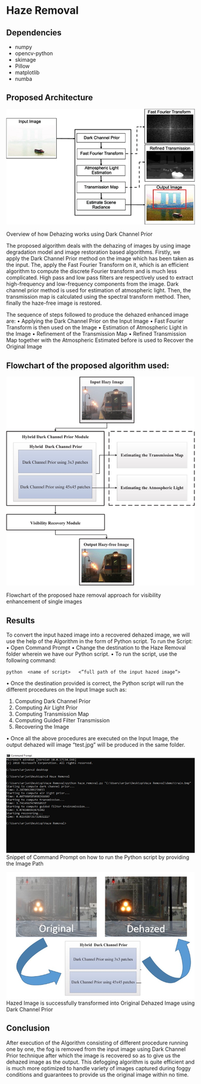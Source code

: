 # Haze Removal

## Dependencies

- numpy
- opencv-python
- skimage
- Pillow
- matplotlib
- numba


## Proposed Architecture 

![](images/2.jpg)

Overview of how Dehazing works using Dark Channel Prior 
 
The proposed algorithm deals with the dehazing of images by using image degradation model and image restoration based algorithms. Firstly, we apply the Dark Channel Prior method on the image which has been taken as the input. The, apply the Fast Fourier Transform on it, which is an efficient algorithm to compute the discrete Fourier transform and is much less complicated. High pass and low pass filters are respectively used to extract high-frequency and low-frequency components from the image. Dark channel prior method is used for estimation of atmospheric light. Then, the transmission map is calculated using the spectral transform method. Then, finally the haze-free image is restored. 
 
The sequence of steps followed to produce the dehazed enhanced image are: 
•	Applying the Dark Channel Prior on the Input Image 
•	Fast Fourier Transform is then used on the Image 
•	Estimation of Atmospheric Light in the Image 
•	Refinement of the Transmission Map 
•	Refined Transmission Map together with the Atmospheric Estimated before is used to Recover the Original Image 
 

## Flowchart of the proposed algorithm used: 
 
 ![](images/1.jpg)
 
Flowchart of the proposed haze removal approach for visibility enhancement of single images 

## Results
To convert the input hazed image into a recovered dehazed image, we will use the help of the Algorithm in the form of Python script.
To run the Script:
•	Open Command Prompt
•	Change the destination to the Haze Removal folder wherein we have our Python script.
•	To run the script, use the following command:

```
python  <name of script>   <”full path of the input hazed image”>
```

•	Once the destination provided is correct, the Python script will run the different procedures on the Input Image such as:
1.	Computing Dark Channel Prior
2.	Computing Air Light Prior
3.	Computing Transmission Map
4.	Computing Guided Filter Transmission
5.	Recovering the Image

•	Once all the above procedures are executed on the Input Image, the output dehazed will image “test.jpg” will be produced in the same folder.
 
 ![](images/3.jpg)
Snippet of Command Prompt on how to run the Python script by providing the Image Path
 
 
  ![](images/4.jpg)
Hazed Image is successfully transformed into Original Dehazed Image using Dark Channel Prior

## Conclusion

After execution of the Algorithm consisting of different procedure running one by one, the fog is removed from the input image using Dark Channel Prior technique after which the image is recovered so as to give us the dehazed image as the output. 
This defogging algorithm is quite efficient and is much more optimized to handle variety of images captured during foggy conditions and guarantees to provide us the original image within no time.



